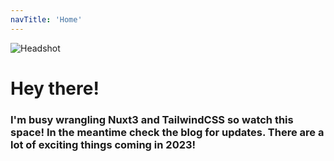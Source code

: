 ```yaml
---
navTitle: 'Home'
---
```


![Headshot](/headshot.png)

# Hey there!

### I'm busy wrangling Nuxt3 and TailwindCSS so watch this space! In the meantime check the blog for updates. There are a lot of exciting things coming in 2023!
